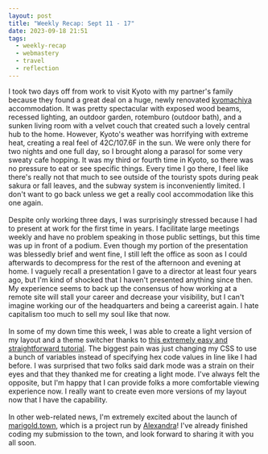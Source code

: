 ```yaml
---
layout: post
title: "Weekly Recap: Sept 11 - 17"
date: 2023-09-18 21:51
tags:
  - weekly-recap
  - webmastery
  - travel
  - reflection
---
```

I took two days off from work to visit Kyoto with my partner's family because they found a great deal on a huge, newly renovated <a target="_blank" href="https://mykyotomachiya.com/kyomachiya/">kyomachiya</a> accommodation.<!--excerpt-->  It was pretty spectacular with exposed wood beams, recessed lighting, an outdoor garden, rotemburo (outdoor bath), and a sunken living room with a velvet couch that created such a lovely central hub to the home. However, Kyoto's weather was horrifying with extreme heat, creating a real feel of 42C/107.6F in the sun. We were only there for two nights and one full day, so I brought along a parasol for some very sweaty cafe hopping. It was my third or fourth time in Kyoto, so there was no pressure to eat or see specific things. Every time I go there, I feel like there's really not that much to see outside of the touristy spots during peak sakura or fall leaves, and the subway system is inconveniently limited. I don't want to go back unless we get a really cool accommodation like this one again.
<br>
<br>
Despite only working three days, I was surprisingly stressed because I had to present at work for the first time in years. I facilitate large meetings weekly and have no problem speaking in those public settings, but this time was up in front of a podium. Even though my portion of the presentation was blessedly brief and went fine, I still left the office as soon as I could afterwards to decompress for the rest of the afternoon and evening at home. I vaguely recall a presentation I gave to a director at least four years ago, but I'm kind of shocked that I haven't presented anything since then. My experience seems to back up the consensus of how working at a remote site will stall your career and decrease your visibility, but I can't imagine working our of the headquarters and being a careerist again. I hate capitalism too much to sell my soul like that now. <br>
<br>
In some of my down time this week, I was able to create a light version of my layout and a theme switcher thanks to <a target="_blank" href="https://derekkedziora.com/blog/dark-mode-revisited">this extremely easy and straightforward tutorial</a>. The biggest pain was just changing my CSS to use a bunch of variables instead of specifying hex code values in line like I had before. I was surprised that two folks said dark mode was a strain on their eyes and that they thanked me for creating a light mode. I've always felt the opposite, but I'm happy that I can provide folks a more comfortable viewing experience now. I really want to create even more versions of my layout now that I have the capability. <br>
<br>
In other web-related news, I'm extremely excited about the launch of <a target="_blank" href="https://marigold.town/">marigold.town</a>, which is a project run by <a target="_blank" href="https://xandra.cc/">Alexandra</a>! I've already finished coding my submission to the town, and look forward to sharing it with you all soon.